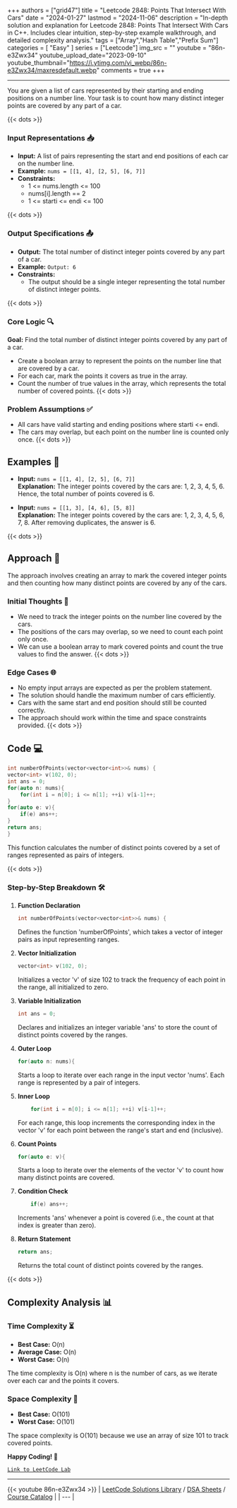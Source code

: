 
+++
authors = ["grid47"]
title = "Leetcode 2848: Points That Intersect With Cars"
date = "2024-01-27"
lastmod = "2024-11-06"
description = "In-depth solution and explanation for Leetcode 2848: Points That Intersect With Cars in C++. Includes clear intuition, step-by-step example walkthrough, and detailed complexity analysis."
tags = ["Array","Hash Table","Prefix Sum"]
categories = [
    "Easy"
]
series = ["Leetcode"]
img_src = ""
youtube = "86n-e3Zwx34"
youtube_upload_date="2023-09-10"
youtube_thumbnail="https://i.ytimg.com/vi_webp/86n-e3Zwx34/maxresdefault.webp"
comments = true
+++



---
You are given a list of cars represented by their starting and ending positions on a number line. Your task is to count how many distinct integer points are covered by any part of a car.
<!--more-->
{{< dots >}}
### Input Representations 📥
- **Input:** A list of pairs representing the start and end positions of each car on the number line.
- **Example:** `nums = [[1, 4], [2, 5], [6, 7]]`
- **Constraints:**
	- 1 <= nums.length <= 100
	- nums[i].length == 2
	- 1 <= starti <= endi <= 100

{{< dots >}}
### Output Specifications 📤
- **Output:** The total number of distinct integer points covered by any part of a car.
- **Example:** `Output: 6`
- **Constraints:**
	- The output should be a single integer representing the total number of distinct integer points.

{{< dots >}}
### Core Logic 🔍
**Goal:** Find the total number of distinct integer points covered by any part of a car.

- Create a boolean array to represent the points on the number line that are covered by a car.
- For each car, mark the points it covers as true in the array.
- Count the number of true values in the array, which represents the total number of covered points.
{{< dots >}}
### Problem Assumptions ✅
- All cars have valid starting and ending positions where starti <= endi.
- The cars may overlap, but each point on the number line is counted only once.
{{< dots >}}
## Examples 🧩
- **Input:** `nums = [[1, 4], [2, 5], [6, 7]]`  \
  **Explanation:** The integer points covered by the cars are: 1, 2, 3, 4, 5, 6. Hence, the total number of points covered is 6.

- **Input:** `nums = [[1, 3], [4, 6], [5, 8]]`  \
  **Explanation:** The integer points covered by the cars are: 1, 2, 3, 4, 5, 6, 7, 8. After removing duplicates, the answer is 6.

{{< dots >}}
## Approach 🚀
The approach involves creating an array to mark the covered integer points and then counting how many distinct points are covered by any of the cars.

### Initial Thoughts 💭
- We need to track the integer points on the number line covered by the cars.
- The positions of the cars may overlap, so we need to count each point only once.
- We can use a boolean array to mark covered points and count the true values to find the answer.
{{< dots >}}
### Edge Cases 🌐
- No empty input arrays are expected as per the problem statement.
- The solution should handle the maximum number of cars efficiently.
- Cars with the same start and end position should still be counted correctly.
- The approach should work within the time and space constraints provided.
{{< dots >}}
## Code 💻
```cpp
int numberOfPoints(vector<vector<int>>& nums) {
vector<int> v(102, 0);
int ans = 0;
for(auto n: nums){
    for(int i = n[0]; i <= n[1]; ++i) v[i-1]++;
}
for(auto e: v){
    if(e) ans++;
}
return ans;
}
```

This function calculates the number of distinct points covered by a set of ranges represented as pairs of integers.

{{< dots >}}
### Step-by-Step Breakdown 🛠️
1. **Function Declaration**
	```cpp
	int numberOfPoints(vector<vector<int>>& nums) {
	```
	Defines the function 'numberOfPoints', which takes a vector of integer pairs as input representing ranges.

2. **Vector Initialization**
	```cpp
	vector<int> v(102, 0);
	```
	Initializes a vector 'v' of size 102 to track the frequency of each point in the range, all initialized to zero.

3. **Variable Initialization**
	```cpp
	int ans = 0;
	```
	Declares and initializes an integer variable 'ans' to store the count of distinct points covered by the ranges.

4. **Outer Loop**
	```cpp
	for(auto n: nums){
	```
	Starts a loop to iterate over each range in the input vector 'nums'. Each range is represented by a pair of integers.

5. **Inner Loop**
	```cpp
	    for(int i = n[0]; i <= n[1]; ++i) v[i-1]++;
	```
	For each range, this loop increments the corresponding index in the vector 'v' for each point between the range's start and end (inclusive).

6. **Count Points**
	```cpp
	for(auto e: v){
	```
	Starts a loop to iterate over the elements of the vector 'v' to count how many distinct points are covered.

7. **Condition Check**
	```cpp
	    if(e) ans++;
	```
	Increments 'ans' whenever a point is covered (i.e., the count at that index is greater than zero).

8. **Return Statement**
	```cpp
	return ans;
	```
	Returns the total count of distinct points covered by the ranges.

{{< dots >}}
## Complexity Analysis 📊
### Time Complexity ⏳
- **Best Case:** O(n)
- **Average Case:** O(n)
- **Worst Case:** O(n)

The time complexity is O(n) where n is the number of cars, as we iterate over each car and the points it covers.

### Space Complexity 💾
- **Best Case:** O(101)
- **Worst Case:** O(101)

The space complexity is O(101) because we use an array of size 101 to track covered points.

**Happy Coding! 🎉**


[`Link to LeetCode Lab`](https://leetcode.com/problems/points-that-intersect-with-cars/description/)

---
{{< youtube 86n-e3Zwx34 >}}
| [LeetCode Solutions Library](https://grid47.xyz/leetcode/) / [DSA Sheets](https://grid47.xyz/sheets/) / [Course Catalog](https://grid47.xyz/courses/) |
| --- |
